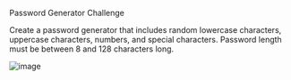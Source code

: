 Password Generator Challenge

Create a password generator that includes random lowercase characters, uppercase characters, numbers, and special characters. Password length must be between 8 and 128 characters long.

![image](https://user-images.githubusercontent.com/87097621/130377515-6bb6088d-c56c-40fa-bafd-20e403dbaf7d.png)

